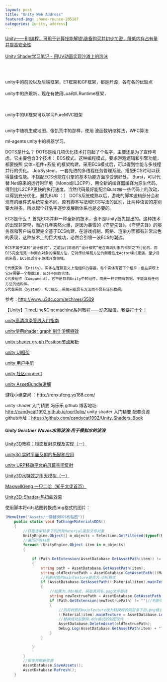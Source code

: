 ```yaml
---
layout: post
title: "Unity Web Address"
featured-img: shane-rounce-205187
categories: [unity, address]
---
```

[Unity——Bit编程，可用于计算技能解锁\装备购买并初步加密，降低内存占有量并提高安全性](https://blog.csdn.net/Htlas/article/details/79717990)
<br>
<br>
[Unity Shader学习笔记 - 用UV动画实现沙滩上的泡沫](https://blog.csdn.net/ltycloud/article/details/79417637)

<br/>

<br/>

unity中的前段以及后端框架，ET框架和GF框架，都是开源，各有各的优缺点
<br/>
<br/>
unity中的热跟新，现在有使用Lua和ILRuntime框架，

<br/>
<br/>
unity中的UI框架可以学习PureMVC框架

<br/>

<br/>

unity中随机生成地图，像饥荒中的那样，使用   波函数坍缩算法，WFC算法   


ml-agents unity中的机器学习。

DOTS是什么？
DOTS是给几项优化技术打包起了个名字，主要还是为了宣传考虑。它主要包含3个技术：
	ECS模式。这种编程模式，要求游戏逻辑和引擎功能，都要按照 实体+组件+系统 的框架构建。采用ECS模式后，可以得到性能与多线程并行的优化。
	JobSystem。一套先进的多线程任务管理系统，搭配ECS时可以获得最佳性能。不搭配ECS也能在引擎的基本功能方面享受到好处。
	Burst，可以代替.Net原来的运行时环境（Mono或IL2CPP），用全新的编译器编译为原生代码，得到比IL2CPP更快的执行速度。当然代码最好能配合Burst做一些代码上的改动，以得到充分优化、避免BUG  ：）
  DOTS系统成熟以后，游戏的脚本逻辑部分会和现有的组件式系统完全不同。原有脚本写法和ECS写法的区别，比两种语言的差别要大得多。所以起个好名字逐步发展新体系也是必要的。




ECS是什么？
	首先ECS并非一种全新的技术，也不是Unity首先提出的。这种技术的出现非常早，而近几年突然火爆，是因为暴雪的《守望先锋》。《守望先锋》的服务器和客户端框架完全基于ECS构建，在游戏机制、网络、渲染方面都有非常出色的表现，这种技术上的巨大成功，必然会引领一波ECS的潮流。

	ECS不属于某种“设计模式”，之前我们常说的“设计模式”是在面向对象的框架之下讨论的，而ECS完全是另一种面向对象的编程方法，它对传统编程方法的颠覆性比Actor模式更强。至少目前来看，ECS仅适合于游戏开发领域。
	
	E代表实体（Entity）。实体在逻辑意义上是组件的容器，每个实体有若干个组件；但在实现上它只需要一个整数ID，区分不同的实体。
	C代表组件（Component），它不是目前Unity中的组件，而是一种只拥有数据，不能具有任何方法的结构体。
	S代表系统（System），和C相反，系统只能具有方法而不具有任何数据。

参考：http://www.u3dc.com/archives/3509


[【Unity】TimeLine&Cinemachine系列教程——动态赋值，我要打十个！](https://www.bilibili.com/read/cv29363/)



[unity高清渲染管线入门指南](https://connect.unity.com/p/gao-qing-xi-xuan-ran-guan-xian-hdrpru-men-zhi-nan)



[unity使用shader graph 制作溶解特效](https://connect.unity.com/p/li-yong-shadergraphzhao-se-qi-shi-tu-shi-xian-xuan-ku-de-wu-ti-xiao-rong-te-xiao)



[unity shader graph Position节点解析](https://www.bilibili.com/read/cv3585934/)



[unity UI框架](http://www.manew.com/thread-42748-1-1.html)



[unity 用户手册](https://docs.unity3d.com/Manual/UnityManual.html)



[unity 社区connect](https://connect.unity.com)



[unity AssetBundle讲解](https://blog.csdn.net/qq_35361471/article/details/82854560#1_AssetBundle_3)





游戏小组空间 ：http://renxufeng.ys168.com/

unity shader 入门精要 冯乐乐 github 博客地址: http://candycat1992.github.io/portfolio/
unity shader 入门精要 配套资源github地址：https://github.com/candycat1992/Unity_Shaders_Book

##### Unity Gerstner Waves水面波浪:用于模拟水的波浪



[Unity3D教程：镜面反射原理及实现（一）](https://gameinstitute.qq.com/community/detail/106151)



[unity3d 实时平面反射的拓展和应用](https://zhuanlan.zhihu.com/p/37648960)



[unity URP移动平台的屏幕空间反射](https://zhuanlan.zhihu.com/p/150890059)



[Unity3D水特效之雨天模拟（一）](https://zhuanlan.zhihu.com/p/37796757)



[MaxwellGeng 一只二哈（知乎大佬首页）](https://www.zhihu.com/people/maxwellgeng)





[Unity3D-Shader-热扭曲效果](https://www.cnblogs.com/lijiajia/p/6861516.html)



使用脚本将dds贴图转换成png格式的图片：

```c#
[MenuItem("Assets/一键替换DDS的贴图")]
    public static void ToChangeMaterialsDDS()
    {
        //获取选中目录下的所有Material类型文件对象
        UnityEngine.Object[] m_objects = Selection.GetFiltered(typeof(Material), SelectionMode.DeepAssets);//选择的所有对象
        //遍历所有材质
        foreach (UnityEngine.Object item in m_objects)
        {
          
            if (Path.GetExtension(AssetDatabase.GetAssetPath(item)) != "")//判断路径是否为空
            {
                string path = AssetDatabase.GetAssetPath(item);
                string oldTextruePath = AssetDatabase.GetAssetPath(((Material)item).mainTexture);
                //判断材质的mainTexture是否为.dds格式
                if (AssetDatabase.GetAssetPath(((Material)item).mainTexture).Contains(".dds"))
                {
                    //如果为.dds格式，获取其同名.png文件路径
                    string newTextruePath = AssetDatabase.GetAssetPath(((Material)item).mainTexture).Replace(".dds", ".png");
                    if (Path.GetExtension(newTextruePath) != "")//判断同目录下是否有同名.png文件
                    {
                        //则将材质的mainTexture改为转换好的同目录下的.png格式贴图，编辑器模式下使用AssetDatabase.LoadAssetAtPath读取资源
                        ((Material)item).mainTexture = AssetDatabase.LoadAssetAtPath<Texture>(newTextruePath);
                        //替换成功后删除.dds格式的贴图文件
                        AssetDatabase.DeleteAsset(oldTextruePath);
                        Debug.Log(AssetDatabase.GetAssetPath(item) + "TextureName=" + AssetDatabase.GetAssetPath(((Material)item).mainTexture));
                    }
                }
              
            }

        }
        //保存并刷新资源
        AssetDatabase.SaveAssets();
        AssetDatabase.Refresh();
    }

```













